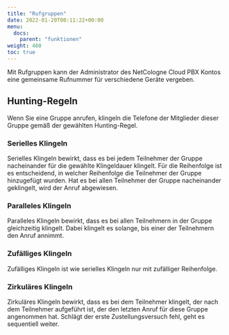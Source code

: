 ```yaml
---
title: "Rufgruppen"
date: 2022-01-20T00:11:22+00:00
menu:
  docs:
    parent: "funktionen"
weight: 460
toc: true
---
```


Mit Rufgruppen kann der Administrator des NetCologne Cloud PBX Kontos eine gemeinsame Rufnummer für verschiedene Geräte vergeben. 


## Hunting-Regeln
Wenn Sie eine Gruppe anrufen, klingeln die Telefone der Mitglieder dieser Gruppe gemäß der gewählten Hunting-Regel.

### Serielles Klingeln
Serielles Klingeln bewirkt, dass es bei jedem Teilnehmer der Gruppe nacheinander für die gewählte Klingeldauer klingelt. Für die Reihenfolge ist es entscheidend, in welcher Reihenfolge die Teilnehmer der Gruppe hinzugefügt wurden. Hat es bei allen Teilnehmer der Gruppe nacheinander geklingelt, wird der Anruf abgewiesen.

### Paralleles Klingeln
Paralleles Klingeln bewirkt, dass es bei allen Teilnehmern in der Gruppe gleichzeitig klingelt. Dabei klingelt es solange, bis einer der Teilnehmern den Anruf annimmt.

### Zufälliges Klingeln
Zufälliges Klingeln ist wie serielles Klingeln nur mit zufälliger Reihenfolge.

### Zirkuläres Klingeln
Zirkuläres Klingeln bewirkt, dass es bei dem Teilnehmer klingelt, der nach dem Teilnehmer aufgeführt ist, der den letzten Anruf für diese Gruppe angenommen hat. Schlägt der erste Zustellungsversuch fehl, geht es sequentiell weiter.
